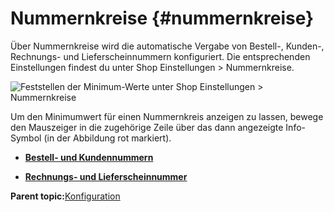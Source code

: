 # Nummernkreise {#nummernkreise}

Über Nummernkreise wird die automatische Vergabe von Bestell-, Kunden-, Rechnungs- und Lieferscheinnummern konfiguriert. Die entsprechenden Einstellungen findest du unter Shop Einstellungen \> Nummernkreise.

![](Bilder/NummernkreiseMinimum.png "Feststellen der Minimum-Werte unter Shop Einstellungen >
      Nummernkreise")

Um den Minimumwert für einen Nummernkreis anzeigen zu lassen, bewege den Mauszeiger in die zugehörige Zeile über das dann angezeigte Info-Symbol \(in der Abbildung rot markiert\).

-   **[Bestell- und Kundennummern](4_14_1_Bestell_und_Kundennummern.md)**  

-   **[Rechnungs- und Lieferscheinnummer](4_14_2_Rechnungs_und_Lieferscheinnummer.md)**  


**Parent topic:**[Konfiguration](4_Konfiguration.md)

